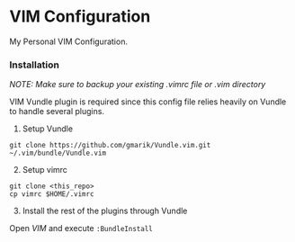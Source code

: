 # VIM Configuration
My Personal VIM Configuration.

### Installation
_NOTE: Make sure to backup your existing .vimrc file or .vim directory_

VIM Vundle plugin is required since this config file relies heavily on Vundle to handle several plugins. 

1. Setup Vundle
```
git clone https://github.com/gmarik/Vundle.vim.git ~/.vim/bundle/Vundle.vim
```
2. Setup vimrc
``` 
git clone <this_repo>
cp vimrc $HOME/.vimrc 
```

3. Install the rest of the plugins through Vundle

Open *VIM* and execute ``:BundleInstall``
